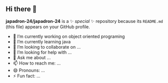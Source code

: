 ## Hi there 👋


**japadron-24/japadron-24** is a ✨ _special_ ✨ repository because its `README.md` (this file) appears on your GitHub profile.



- 🔭 I’m currently working on object oriented programing 
- 🌱 I’m currently learning java
- 👯 I’m looking to collaborate on ...
- 🤔 I’m looking for help with ...
- 💬 Ask me about ...
- 📫 How to reach me: ...
- 😄 Pronouns: ...
- ⚡ Fun fact: ...


